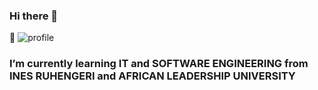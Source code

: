 ### Hi there 👋
🌱 ![profile](https://user-images.githubusercontent.com/106772337/233390075-05f05526-a5fe-4d12-ae50-7776452c5ae0.jpg)
### I’m currently learning IT and SOFTWARE ENGINEERING from INES RUHENGERI and AFRICAN LEADERSHIP UNIVERSITY
<!--
**UWAYONoella/UWAYONoella** is a ✨ _special_ ✨ repository because its `README.md` (this file) appears on your GitHub profile.

Here are some ideas to get you started:

- 🔭 I’m currently working on ...
- 🌱 I’m currently learning ...
- 👯 I’m looking to collaborate on ...
- 🤔 I’m looking for help with ...
- 💬 Ask me about ...
- 📫 How to reach me: ...
- 😄 Pronouns: ...
- ⚡ Fun fact: ...
-->

